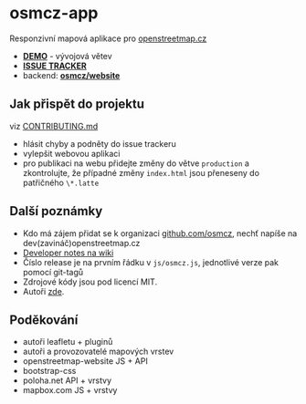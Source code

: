 # osmcz-app

Responzivní mapová aplikace pro [openstreetmap.cz](http://openstreetmap.cz/)

* **[DEMO](http://rawgit.com/osmcz/osmcz/master/index.html)** - vývojová větev
* **[ISSUE TRACKER](https://github.com/osmcz/osmcz/issues)**
* backend: **[osmcz/website](https://github.com/osmcz/website)**

## Jak přispět do projektu
viz [CONTRIBUTING.md](CONTRIBUTING.md)
* hlásit chyby a podněty do issue trackeru
* vylepšit webovou aplikaci
* pro publikaci na webu přidejte změny do větve `production` a zkontrolujte, že případné změny `index.html` jsou přeneseny do patřičného `\*.latte`


## Další poznámky
* Kdo má zájem přidat se k organizaci [github.com/osmcz](https://github.com/osmcz), nechť napíše na dev(zavináč)openstreetmap.cz
* [Developer notes na wiki](https://github.com/osmcz/osmcz/wiki)
* Číslo release je na prvním řádku v `js/osmcz.js`, jednotlivé verze pak pomocí git-tagů
* Zdrojové kódy jsou pod licencí MIT.
* Autoři [zde](https://github.com/osmcz/osmcz/graphs/contributors).

## Poděkování
* autoři leafletu + pluginů
* autoři a provozovatelé mapových vrstev
* openstreetmap-website JS + API
* bootstrap-css
* poloha.net API + vrstvy
* mapbox.com JS + vrstvy
